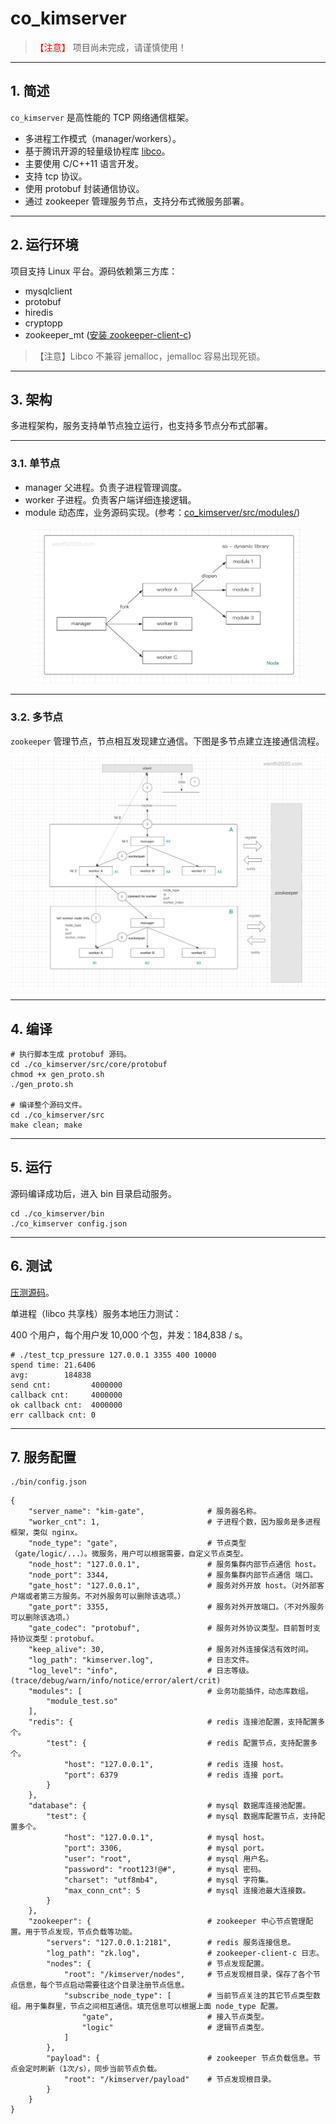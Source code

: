 # co_kimserver

> <font color=red>【注意】</font> 项目尚未完成，请谨慎使用！

---

## 1. 简述

`co_kimserver` 是高性能的 TCP 网络通信框架。

* 多进程工作模式（manager/workers）。
* 基于腾讯开源的轻量级协程库 [libco](https://github.com/Tencent/libco)。
* 主要使用 C/C++11 语言开发。
* 支持 tcp 协议。
* 使用 protobuf 封装通信协议。
* 通过 zookeeper 管理服务节点，支持分布式微服务部署。

---

## 2. 运行环境

项目支持 Linux 平台。源码依赖第三方库：

* mysqlclient
* protobuf
* hiredis
* cryptopp
* zookeeper_mt ([安装 zookeeper-client-c](https://wenfh2020.com/2020/10/17/zookeeper-c-client/))

>【注意】Libco 不兼容 jemalloc，jemalloc 容易出现死锁。

---

## 3. 架构

多进程架构，服务支持单节点独立运行，也支持多节点分布式部署。

---

### 3.1. 单节点

* manager 父进程。负责子进程管理调度。
* worker 子进程。负责客户端详细连接逻辑。
* module 动态库，业务源码实现。(参考：[co_kimserver/src/modules/](https://github.com/wenfh2020/co_kimserver/tree/main/src/modules))

<div align=center><img src="doc/images/2021-02-19-07-25-03.png" width="85%"/></div>

---

### 3.2. 多节点

`zookeeper` 管理节点，节点相互发现建立通信。下图是多节点建立连接通信流程。

<div align=center><img src="doc/images/2021-02-18-18-25-03.png"/></div>

---

## 4. 编译

```shell
# 执行脚本生成 protobuf 源码。
cd ./co_kimserver/src/core/protobuf
chmod +x gen_proto.sh
./gen_proto.sh

# 编译整个源码文件。
cd ./co_kimserver/src
make clean; make
```

---

## 5. 运行

源码编译成功后，进入 bin 目录启动服务。

```shell
cd ./co_kimserver/bin
./co_kimserver config.json
```

---

## 6. 测试

[压测源码](https://github.com/wenfh2020/co_kimserver/tree/main/src/test/test_tcp_pressure)。

单进程（libco 共享栈）服务本地压力测试：

400 个用户，每个用户发 10,000 个包，并发：184,838 / s。

```shell
# ./test_tcp_pressure 127.0.0.1 3355 400 10000
spend time: 21.6406
avg:        184838
send cnt:         4000000
callback cnt:     4000000
ok callback cnt:  4000000
err callback cnt: 0
```

---

## 7. 服务配置

```shell
./bin/config.json
```

```shell
{
    "server_name": "kim-gate",              # 服务器名称。
    "worker_cnt": 1,                        # 子进程个数，因为服务是多进程框架，类似 nginx。
    "node_type": "gate",                    # 节点类型（gate/logic/...）。微服务，用户可以根据需要，自定义节点类型。
    "node_host": "127.0.0.1",               # 服务集群内部节点通信 host。
    "node_port": 3344,                      # 服务集群内部节点通信 端口。
    "gate_host": "127.0.0.1",               # 服务对外开放 host。（对外部客户端或者第三方服务。不对外服务可以删除该选项。）
    "gate_port": 3355,                      # 服务对外开放端口。（不对外服务可以删除该选项。）
    "gate_codec": "protobuf",               # 服务对外协议类型。目前暂时支持协议类型：protobuf。
    "keep_alive": 30,                       # 服务对外连接保活有效时间。
    "log_path": "kimserver.log",            # 日志文件。
    "log_level": "info",                    # 日志等级。(trace/debug/warn/info/notice/error/alert/crit)
    "modules": [                            # 业务功能插件，动态库数组。
        "module_test.so"
    ],
    "redis": {                              # redis 连接池配置，支持配置多个。
        "test": {                           # redis 配置节点，支持配置多个。
            "host": "127.0.0.1",            # redis 连接 host。
            "port": 6379                    # redis 连接 port。
        }
    },
    "database": {                           # mysql 数据库连接池配置。
        "test": {                           # mysql 数据库配置节点，支持配置多个。
            "host": "127.0.0.1",            # mysql host。
            "port": 3306,                   # mysql port。
            "user": "root",                 # mysql 用户名。
            "password": "root123!@#",       # mysql 密码。
            "charset": "utf8mb4",           # mysql 字符集。
            "max_conn_cnt": 5               # mysql 连接池最大连接数。
        }
    },
    "zookeeper": {                          # zookeeper 中心节点管理配置。用于节点发现，节点负载等功能。
        "servers": "127.0.0.1:2181",        # redis 服务连接信息。
        "log_path": "zk.log",               # zookeeper-client-c 日志。
        "nodes": {                          # 节点发现配置。
            "root": "/kimserver/nodes",     # 节点发现根目录，保存了各个节点信息，每个节点启动需要往这个目录注册节点信息。
            "subscribe_node_type": [        # 当前节点关注的其它节点类型数组。用于集群里，节点之间相互通信。填充信息可以根据上面 node_type 配置。
                "gate",                     # 接入节点类型。
                "logic"                     # 逻辑节点类型。
            ]
        },
        "payload": {                        # zookeeper 节点负载信息。节点会定时刷新（1次/s），同步当前节点负载。
            "root": "/kimserver/payload"    # 节点发现根目录。
        }
    }
}
```
